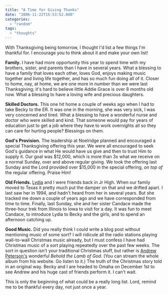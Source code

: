 ```yaml
---
title: "A Time for Giving Thanks"
date: "2006-11-22T15:53:52.000"
categories: 
  - "random"
tags: 
  - "thoughts"
---
```


With Thanksgiving being tomorrow, I thought I'd list a few things I'm thankful for. I encourage you to think about it and make your own list!

**Family.** I have had more opportunity this year to spend time with my brothers, sister, and parents than I have in several years. What a blessing to have a family that loves each other, loves God, enjoys making music together and living life together, and has so much fun doing all of it. Closer to home, nay, at home, we are one more in number than we were last Thanksgiving; it's hard to believe little Addie Grace is over 8 months old now. What a blessing to have a loving wife and precious daughters.

**Skilled Doctors.** This one hit home a couple of weeks ago when I had to take Becky to the ER. It was one in the morning, she was very sick, I was very concerned and tired. What a blessing to have a wonderful nurse and doctor who were skilled and kind. That someone would pay for years of education just to get a job where they have to work overnights all so they can care for hurting people? Blessings on them.

**God's Provision.** The leadership at Noelridge planned and encouraged a special Thanksgiving offering this year. We were all encouraged to seek God's guidance in what He would have us give and then to trust Him to supply it. Our goal was $12,000, which is more than 3x what we receive on a normal Sunday, over and above regular giving. We took the offering last Sunday and the Lord provided over $15,000 in the special offering, _on top of_ the regular offering. Praise Him!

**Old Friends.** [Lydia](http://lydiapresley.blogspot.com) and I were friends back in Jr High. When our family moved to Texas it pretty much put the damper on that and we drifted apart. I last saw her in 1994, and hadn't heard from her in several years. But she tracked me down a couple of years ago and we have corresponded from time to time. Finally, last Sunday, she and her sister Candace made the three-hour trek from Illinois to Iowa to visit for a day. It was fun to meet Candace, to introduce Lydia to Becky and the girls, and to spend an afternoon catching up.

**Good Music.** Did you really think I could write a blog post without mentioning music of some sort? I will ridicule all the radio stations playing wall-to-wall Christmas music already, but I must confess I have had Christmas music of a sort playing repeatedly over the past few weeks. The sort in question isn't your traditional Christmas stuff, but rather is [Andrew Peterson's](http://www.andrew-peterson.com) wonderful _Behold the Lamb of God_. (You can stream the whole album from his website. Go listen to it.) The truth of the Christmas story told in an original way. Becky and I are headed to Omaha on December 1st to see Andrew and his huge cast of friends perform it. I can't wait.

This is only the beginning of what could be a really long list. Lord, remind me to be thankful every day, not just once a year.
